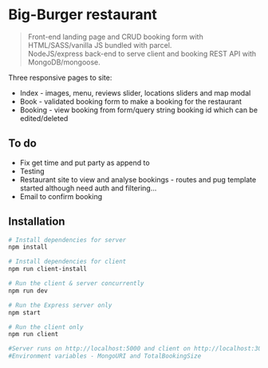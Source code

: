 # Big-Burger restaurant

> Front-end landing page and CRUD booking form with HTML/SASS/vanilla JS bundled with parcel. <br> NodeJS/express back-end to serve client and booking REST API with MongoDB/mongoose.

Three responsive pages to site:
- Index - images, menu,  reviews slider, locations sliders and map modal
- Book - validated booking form to make a booking for the restaurant
- Booking - view booking from form/query string booking id which can be edited/deleted 

## To do
- Fix get time and put party as append to
- Testing
- Restaurant site to view and analyse bookings - routes and pug template started although need auth and filtering...
- Email to confirm booking

## Installation
``` bash
# Install dependencies for server
npm install

# Install dependencies for client
npm run client-install

# Run the client & server concurrently 
npm run dev

# Run the Express server only
npm start

# Run the client only
npm run client

#Server runs on http://localhost:5000 and client on http://localhost:3000
#Environment variables - MongoURI and TotalBookingSize
```

